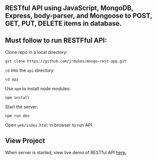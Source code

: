 ## RESTful API using JavaScript, MongoDB, Express, body-parser, and Mongoose to POST, GET, PUT, DELETE items in database.

## Must follow to run RESTFful API:

Clone repo in a local directory:

```
git clone https://github.com/jrdukes/mongo-rest-app.git
```

`cd` into the `api` directory:

```
cd api
```

Use `npm` to install node modules:

```
npm install
```

Start the server:

```
npm run dev
```

Open `web/index.html` in browser to run API.

## View Project

When server is started, view live demo of RESTful API [here.](https://jrdukes.github.io/mongo-rest-app/web/index.html)
